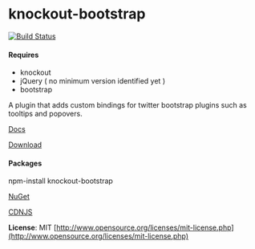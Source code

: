 knockout-bootstrap
==================

[![Build Status](https://travis-ci.org/billpull/knockout-bootstrap.png?branch=master)](https://travis-ci.org/billpull/knockout-bootstrap)

#### Requires
- knockout
- jQuery ( no minimum version identified yet )
- bootstrap 

A plugin that adds custom bindings for twitter bootstrap plugins such as tooltips and popovers.

[Docs](http://billpull.github.com/knockout-bootstrap)

[Download](https://raw.github.com/billpull/knockout-bootstrap/master/build/knockout-bootstrap.min.js)

#### Packages
npm-install knockout-bootstrap

[NuGet](https://nuget.org/packages/knockout-bootstrap/0.2.1)

[CDNJS](//cdnjs.cloudflare.com/ajax/libs/knockout-bootstrap/0.2.1/knockout-bootstrap.min.js)

**License**: MIT [http://www.opensource.org/licenses/mit-license.php](http://www.opensource.org/licenses/mit-license.php)

